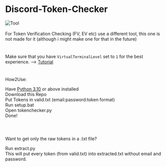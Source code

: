 # Discord-Token-Checker

![Tool](https://schuh.wtf/resources/images/tokenchecker.png)
<br>
<br>
For Token Verification Checking (FV, EV etc) use a different tool, this one is not made for it (although i might make one for that in the future)
#
Make sure that you have `VirtualTerminalLevel` set to `1` for the best experience. --> [Tutorial](https://www.youtube.com/watch?v=HeJOyEw3RtM)
#
How2Use:

Have [Python 3.10](https://www.python.org/downloads/) or above installed<br>
Download this Repo<br>
Put Tokens in valid.txt (email:password:token format)<br>
Run setup.bat<br>
Open tokenchecker.py<br>
Done!<br>
<br>
#
Want to get only the raw tokens in a .txt file?

Run extract.py<br>
This will put every token (from valid.txt) into extracted.txt without email and password.
